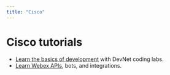 ```yaml
---
title: "Cisco"
---
```


# Cisco tutorials

- [Learn the basics of development](https://developer.cisco.com/learning/labs/tags/Coding) with DevNet coding labs.
- [Learn Webex APIs](https://developer.cisco.com/learning/tracks/collab-cloud), bots, and integrations.
